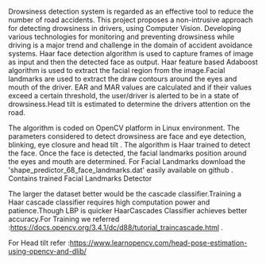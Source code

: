 Drowsiness detection system is regarded as an effective tool to reduce the number of road accidents. This project proposes a non-intrusive approach for detecting drowsiness in drivers, using Computer Vision. Developing various technologies for monitoring and preventing drowsiness while driving is a major trend and challenge in the domain of accident avoidance systems. Haar face detection algorithm is used to capture frames of image as input and then the detected face as output. Haar feature based Adaboost algorithm is used to extract the facial region from the image.Facial landmarks are used to extract the draw contours around the eyes and mouth of the driver. EAR and MAR values are calculated and if their values exceed a certain threshold, the user/driver is alerted to be in a state of drowsiness.Head tilt is estimated to determine the drivers attention on the road.



The algorithm is coded on OpenCV platform in Linux environment. The parameters considered to detect drowsiness are face and eye detection, blinking, eye closure and head tilt . The algorithm is Haar trained to detect the face. Once the face is detected, the facial landmarks position around the eyes and mouth are determined. For Facial Landmarks download the 'shape_predictor_68_face_landmarks.dat' easily available on github . Contains trained Facial Landmarks Detector


The larger the dataset better would be the cascade classifier.Training a Haar cascade classifier requires high computation power and patience.Though LBP is quicker HaarCascades Classifier achieves better accuracy.For Training we referred :https://docs.opencv.org/3.4.1/dc/d88/tutorial_traincascade.html .

For  Head tilt refer :https://www.learnopencv.com/head-pose-estimation-using-opencv-and-dlib/

